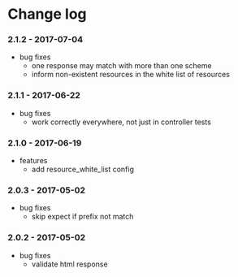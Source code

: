 # Change log

### 2.1.2 - 2017-07-04

* bug fixes
  * one response may match with more than one scheme
  * inform non-existent resources in the white list of resources

### 2.1.1 - 2017-06-22

* bug fixes
  * work correctly everywhere, not just in controller tests

### 2.1.0 - 2017-06-19

* features
  * add resource_white_list config

### 2.0.3 - 2017-05-02

* bug fixes
  * skip expect if prefix not match

### 2.0.2 - 2017-05-02

* bug fixes
  * validate html response
